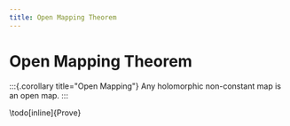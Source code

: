 ```yaml
---
title: Open Mapping Theorem
---
```


# Open Mapping Theorem

:::{.corollary title="Open Mapping"}
Any holomorphic non-constant map is an open map.
:::

\todo[inline]{Prove}

